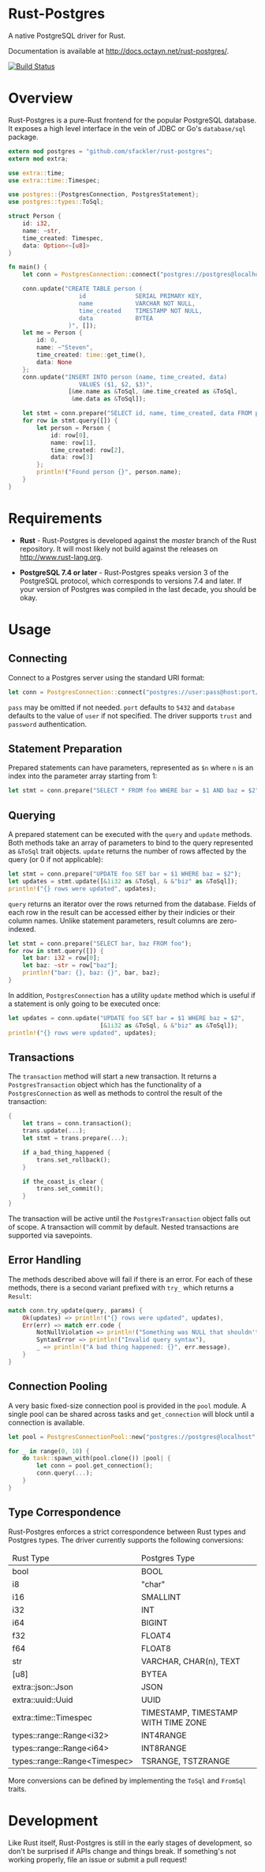 Rust-Postgres
=============
A native PostgreSQL driver for Rust.

Documentation is available at http://docs.octayn.net/rust-postgres/.

[![Build Status](https://travis-ci.org/sfackler/rust-postgres.png?branch=master)](https://travis-ci.org/sfackler/rust-postgres)

Overview
========
Rust-Postgres is a pure-Rust frontend for the popular PostgreSQL database. It
exposes a high level interface in the vein of JDBC or Go's `database/sql`
package.
```rust
extern mod postgres = "github.com/sfackler/rust-postgres";
extern mod extra;

use extra::time;
use extra::time::Timespec;

use postgres::{PostgresConnection, PostgresStatement};
use postgres::types::ToSql;

struct Person {
    id: i32,
    name: ~str,
    time_created: Timespec,
    data: Option<~[u8]>
}

fn main() {
    let conn = PostgresConnection::connect("postgres://postgres@localhost");

    conn.update("CREATE TABLE person (
                    id              SERIAL PRIMARY KEY,
                    name            VARCHAR NOT NULL,
                    time_created    TIMESTAMP NOT NULL,
                    data            BYTEA
                 )", []);
    let me = Person {
        id: 0,
        name: ~"Steven",
        time_created: time::get_time(),
        data: None
    };
    conn.update("INSERT INTO person (name, time_created, data)
                    VALUES ($1, $2, $3)",
                 [&me.name as &ToSql, &me.time_created as &ToSql,
                  &me.data as &ToSql]);

    let stmt = conn.prepare("SELECT id, name, time_created, data FROM person");
    for row in stmt.query([]) {
        let person = Person {
            id: row[0],
            name: row[1],
            time_created: row[2],
            data: row[3]
        };
        println!("Found person {}", person.name);
    }
}
```

Requirements
============

* **Rust** - Rust-Postgres is developed against the *master* branch of the Rust
    repository. It will most likely not build against the releases on
    http://www.rust-lang.org.

* **PostgreSQL 7.4 or later** - Rust-Postgres speaks version 3 of the
    PostgreSQL protocol, which corresponds to versions 7.4 and later. If your
    version of Postgres was compiled in the last decade, you should be okay.

Usage
=====

Connecting
----------
Connect to a Postgres server using the standard URI format:
```rust
let conn = PostgresConnection::connect("postgres://user:pass@host:port/database?arg1=val1&arg2=val2");
```
`pass` may be omitted if not needed. `port` defaults to `5432` and `database`
defaults to the value of `user` if not specified. The driver supports `trust`
and `password` authentication.

Statement Preparation
---------------------
Prepared statements can have parameters, represented as `$n` where `n` is an
index into the parameter array starting from 1:
```rust
let stmt = conn.prepare("SELECT * FROM foo WHERE bar = $1 AND baz = $2");
```

Querying
--------
A prepared statement can be executed with the `query` and `update` methods.
Both methods take an array of parameters to bind to the query represented as
`&ToSql` trait objects. `update` returns the number of rows affected by the
query (or 0 if not applicable):
```rust
let stmt = conn.prepare("UPDATE foo SET bar = $1 WHERE baz = $2");
let updates = stmt.update([&1i32 as &ToSql, & &"biz" as &ToSql]);
println!("{} rows were updated", updates);
```
`query` returns an iterator over the rows returned from the database. Fields of
each row in the result can be accessed either by their indicies or their column
names. Unlike statement parameters, result columns are zero-indexed.
```rust
let stmt = conn.prepare("SELECT bar, baz FROM foo");
for row in stmt.query([]) {
    let bar: i32 = row[0];
    let baz: ~str = row["baz"];
    println!("bar: {}, baz: {}", bar, baz);
}
```
In addition, `PostgresConnection` has a utility `update` method which is useful
if a statement is only going to be executed once:
```rust
let updates = conn.update("UPDATE foo SET bar = $1 WHERE baz = $2",
                          [&1i32 as &ToSql, & &"biz" as &ToSql]);
println!("{} rows were updated", updates);
```

Transactions
------------
The `transaction` method will start a new transaction. It returns a
`PostgresTransaction` object which has the functionality of a
`PostgresConnection` as well as methods to control the result of the
transaction:
```rust
{
    let trans = conn.transaction();
    trans.update(...);
    let stmt = trans.prepare(...);

    if a_bad_thing_happened {
        trans.set_rollback();
    }

    if the_coast_is_clear {
        trans.set_commit();
    }
}
```
The transaction will be active until the `PostgresTransaction` object falls out
of scope. A transaction will commit by default. Nested transactions are
supported via savepoints.

Error Handling
--------------
The methods described above will fail if there is an error. For each of these
methods, there is a second variant prefixed with `try_` which returns a
`Result`:
```rust
match conn.try_update(query, params) {
    Ok(updates) => println!("{} rows were updated", updates),
    Err(err) => match err.code {
        NotNullViolation => println!("Something was NULL that shouldn't be"),
        SyntaxError => println!("Invalid query syntax"),
        _ => println!("A bad thing happened: {}", err.message),
    }
}
```

Connection Pooling
------------------
A very basic fixed-size connection pool is provided in the `pool` module. A
single pool can be shared across tasks and `get_connection` will block until a
connection is available.
```rust
let pool = PostgresConnectionPool::new("postgres://postgres@localhost", 5);

for _ in range(0, 10) {
    do task::spawn_with(pool.clone()) |pool| {
        let conn = pool.get_connection();
        conn.query(...);
    }
}
```

Type Correspondence
-------------------
Rust-Postgres enforces a strict correspondence between Rust types and Postgres
types. The driver currently supports the following conversions:

<table>
    <thead>
        <tr>
            <td>Rust Type</td>
            <td>Postgres Type</td>
        </tr>
    </thead>
    <tbody>
        <tr>
            <td>bool</td>
            <td>BOOL</td>
        </tr>
        <tr>
            <td>i8</td>
            <td>"char"</td>
        </tr>
        <tr>
            <td>i16</td>
            <td>SMALLINT</td>
        </tr>
        <tr>
            <td>i32</td>
            <td>INT</td>
        </tr>
        <tr>
            <td>i64</td>
            <td>BIGINT</td>
        </tr>
        <tr>
            <td>f32</td>
            <td>FLOAT4</td>
        </tr>
        <tr>
            <td>f64</td>
            <td>FLOAT8</td>
        </tr>
        <tr>
            <td>str</td>
            <td>VARCHAR, CHAR(n), TEXT</td>
        </tr>
        <tr>
            <td>[u8]</td>
            <td>BYTEA</td>
        </tr>
        <tr>
            <td>extra::json::Json</td>
            <td>JSON</td>
        </tr>
        <tr>
            <td>extra::uuid::Uuid</td>
            <td>UUID</td>
        </tr>
        <tr>
            <td>extra::time::Timespec</td>
            <td>TIMESTAMP, TIMESTAMP WITH TIME ZONE</td>
        </tr>
        <tr>
            <td>types::range::Range&lt;i32&gt;</td>
            <td>INT4RANGE</td>
        </tr>
        <tr>
            <td>types::range::Range&lt;i64&gt;</td>
            <td>INT8RANGE</td>
        </tr>
        <tr>
            <td>types::range::Range&lt;Timespec&gt;</td>
            <td>TSRANGE, TSTZRANGE</td>
        </tr>
    </tbody>
</table>

More conversions can be defined by implementing the `ToSql` and `FromSql`
traits.

Development
===========
Like Rust itself, Rust-Postgres is still in the early stages of development, so
don't be surprised if APIs change and things break. If something's not working
properly, file an issue or submit a pull request!
